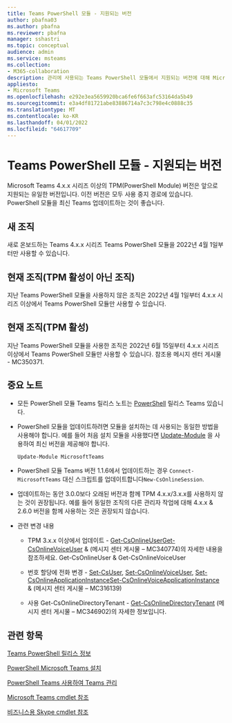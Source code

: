 ```yaml
---
title: Teams PowerShell 모듈 - 지원되는 버전
author: pbafna03
ms.author: pbafna
ms.reviewer: pbafna
manager: sshastri
ms.topic: conceptual
audience: admin
ms.service: msteams
ms.collection:
- M365-collaboration
description: 관리에 사용되는 Teams PowerShell 모듈에서 지원되는 버전에 대해 Microsoft Teams.
appliesto:
- Microsoft Teams
ms.openlocfilehash: e292e3ea5659920bca6fe6f663afc53164da5b49
ms.sourcegitcommit: e3a4df81721abe83886714a7c3c798e4c0888c35
ms.translationtype: MT
ms.contentlocale: ko-KR
ms.lasthandoff: 04/01/2022
ms.locfileid: "64617709"
---
```

# <a name="teams-powershell-module---supported-versions"></a>Teams PowerShell 모듈 - 지원되는 버전

Microsoft Teams 4.x.x 시리즈 이상의 TPM(PowerShell Module) 버전은 앞으로 지원되는 유일한 버전입니다. 이전 버전은 모두 사용 중지 경로에 있습니다. PowerShell 모듈을 최신 Teams 업데이트하는 것이 좋습니다.



## <a name="new-organizations"></a>새 조직

새로 온보드하는 Teams 4.x.x 시리즈 Teams PowerShell 모듈을 2022년 4월 1일부터만 사용할 수 있습니다.



## <a name="current-organizations-non-tpm-active"></a>현재 조직(TPM 활성이 아닌 조직)

지난 Teams PowerShell 모듈을 사용하지 않은 조직은 2022년 4월 1일부터 4.x.x 시리즈 이상에서 Teams PowerShell 모듈만 사용할 수 있습니다.



## <a name="current-organizations-tpm-active"></a>현재 조직(TPM 활성)

지난 Teams PowerShell 모듈을 사용한 조직은 2022년 6월 15일부터 4.x.x 시리즈 이상에서 Teams PowerShell 모듈만 사용할 수 있습니다. 참조용 메시지 센터 게시물 - MC350371. 



## <a name="important-notes"></a>중요 노트

- 모든 PowerShell 모듈 Teams 릴리스 노트는 [PowerShell](teams-powershell-release-notes.md) 릴리스 Teams 있습니다.

- PowerShell 모듈을 업데이트하려면 모듈을 설치하는 데 사용되는 동일한 방법을 사용해야 합니다. 예를 들어 처음 설치 모듈을 사용했다면 [Update-Module](/powershell/module/powershellget/update-module) 을 사용하여 최신 버전을 제공해야 합니다.  

  ```powershell
  Update-Module MicrosoftTeams
  ```

-   PowerShell 모듈 Teams 버전 1.1.6에서 업데이트하는 경우 `Connect-MicrosoftTeams` 대신 스크립트를 업데이트합니다`New-CsOnlineSession`.

-   업데이트하는 동안 3.0.0보다 오래된 버전과 함께 TPM 4.x.x/3.x.x를 사용하지 않는 것이 권장됩니다. 예를 들어 동일한 조직의 다른 관리자 작업에 대해 4.x.x & 2.6.0 버전을 함께 사용하는 것은 권장되지 않습니다. 

- 관련 변경 내용
  * TPM 3.x.x 이상에서 업데이트 - [Get-CsOnlineUserGet-CsOnlineVoiceUser](/powershell/module/skype/get-csonlineuser) & (메시지 센터 게시물 – MC340774)의 자세한 내용을 참조하세요. Get-CsOnlineUser & Get-CsOnlineVoiceUser[](/powershell/module/skype/get-csonlinevoiceuser)

  * 번호 할당에 전화 변경 - [Set-CsUser](/powershell/module/skype/set-csuser), [Set-CsOnlineVoiceUser](/powershell/module/skype/set-csonlinevoiceuser), [Set-CsOnlineApplicationInstanceSet-CsOnlineVoiceApplicationInstance](/powershell/module/skype/set-csonlineapplicationinstance) & (메시지 센터 게시물 – MC316139)[](/powershell/module/skype/set-csonlinevoiceapplicationinstance)

  * 사용 Get-CsOnlineDirectoryTenant - [Get-CsOnlineDirectoryTenant](/powershell/module/skype/get-csonlinedirectorytenant) (메시지 센터 게시물 – MC346902)의 자세한 정보입니다.



## <a name="related-topics"></a>관련 항목

[Teams PowerShell 릴리스 정보](teams-powershell-release-notes.md)

[PowerShell Microsoft Teams 설치](teams-powershell-install.md)

[PowerShell Teams 사용하여 Teams 관리](teams-powershell-managing-teams.md)

[Microsoft Teams cmdlet 참조](/powershell/module/teams) 

[비즈니스용 Skype cmdlet 참조](/powershell/module/skype) 
